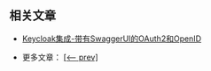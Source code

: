 ## 相关文章

+ [Keycloak集成-带有SwaggerUI的OAuth2和OpenID](http://tu-yucheng.github.io/springboot/2023/05/12/keycloak-oauth2-openid-swagger.html)

- 更多文章： [[<-- prev]](../spring-boot-swagger-jwt/README.md)